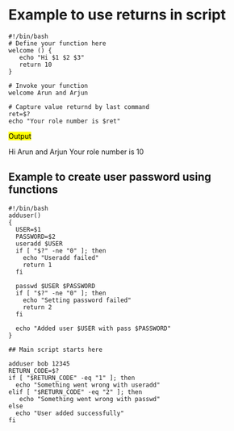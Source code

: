# Example to use returns in script

```
#!/bin/bash
# Define your function here
welcome () {
   echo "Hi $1 $2 $3"
   return 10 
}

# Invoke your function
welcome Arun and Arjun

# Capture value returnd by last command
ret=$?
echo "Your role number is $ret"
```

<Mark> Output </Mark>

Hi Arun and Arjun
Your role number is 10

## Example to create user password using functions

```
#!/bin/bash
adduser()
{
  USER=$1
  PASSWORD=$2
  useradd $USER
  if [ "$?" -ne "0" ]; then
    echo "Useradd failed"
    return 1
  fi

  passwd $USER $PASSWORD
  if [ "$?" -ne "0" ]; then
    echo "Setting password failed"
    return 2
  fi

  echo "Added user $USER with pass $PASSWORD"
}

## Main script starts here

adduser bob 12345
RETURN_CODE=$?
if [ "$RETURN_CODE" -eq "1" ]; then
  echo "Something went wrong with useradd"
elif [ "$RETURN_CODE" -eq "2" ]; then 
   echo "Something went wrong with passwd"
else
  echo "User added successfully"
fi

```